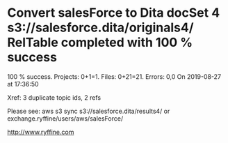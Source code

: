 # Convert salesForce to Dita docSet 4 s3://salesforce.dita/originals4/ RelTable completed with 100 % success

100 % success. Projects: 0+1=1.  Files: 0+21=21. Errors: 0,0  On 2019-08-27 at 17:36:50

Xref: 3 duplicate topic ids, 2 refs

Please see: aws s3 sync s3://salesforce.dita/results4/ or exchange.ryffine/users/aws/salesForce/

http://www.ryffine.com
